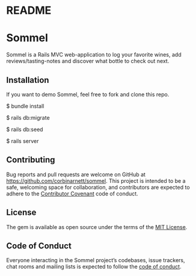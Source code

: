 # README

# Sommel

Sommel is a Rails MVC web-application to log your favorite wines, add reviews/tasting-notes and discover what bottle to check out next.

## Installation

If you want to demo Sommel, feel free to fork and clone this repo.

$ bundle install

$ rails db:migrate

$ rails db:seed

$ rails server

## Contributing

Bug reports and pull requests are welcome on GitHub at https://github.com/corbinarnett/sommel. This project is intended to be a safe, welcoming space for collaboration, and contributors are expected to adhere to the [Contributor Covenant](http://contributor-covenant.org) code of conduct.

## License

The gem is available as open source under the terms of the [MIT License](https://opensource.org/licenses/MIT).

## Code of Conduct

Everyone interacting in the Sommel project’s codebases, issue trackers, chat rooms and mailing lists is expected to follow the [code of conduct](https://github.com/corbinarnett/sommel/blob/master/CODE_OF_CONDUCT.md).
